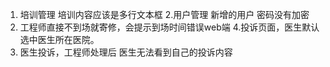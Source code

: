 1. 培训管理  培训内容应该是多行文本框
2.用户管理  新增的用户 密码没有加密
3. 工程师直接不到场就寄修，会提示到场时间错误web端
4.投诉页面，医生默认选中医生所在医院。
5. 医生投诉，工程师处理后 医生无法看到自己的投诉内容

